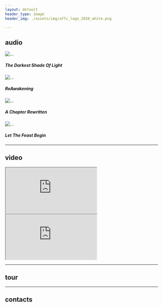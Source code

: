 ```yaml
---
layout: default
header_type: image
header_img: ./assets/img/affc_logo_2020_white.png

---
```

## audio

<div class="card-group">
    <div class="card" style="width: 18rem;">
    <img src="./assets/img/releases/AFFC_TDSOL_Cover.jpg" class="card-img-top" alt="...">
    <div class="card-body">
        <h5 class="card-title">The Darkest Shade Of Light</h5>
    </div>
    </div>
    <div class="card" style="width: 18rem;">
    <img src="./assets/img/releases/AFFC_ReAwakening_cover.jpg" class="card-img-top" alt="...">
    <div class="card-body">
        <h5 class="card-title">ReAwakening</h5>
    </div>
    </div>
</div>
<div class="card-group">
    <div class="card" style="width: 18rem;">
    <img src="./assets/img/releases/AFFC_A Chapter_Rewritten_Cover.jpg" class="card-img-top" alt="...">
    <div class="card-body">
        <h5 class="card-title">A Chapter Rewritten</h5>
    </div>
    </div>
    <div class="card" style="width: 18rem;">
    <img src="./assets/img/releases/AFFC_Let the Feast Begin_COVER.jpg" class="card-img-top" alt="...">
    <div class="card-body">
        <h5 class="card-title">Let The Feast Begin</h5>
    </div>
    </div>
</div>

---
## video

<div class="embed-responsive embed-responsive-16by9">
  <iframe class="embed-responsive-item" src="https://www.youtube.com/embed/-vHlEcr9xJY" allowfullscreen></iframe>
</div>
<div class="embed-responsive embed-responsive-16by9">
  <iframe class="embed-responsive-item" src="https://www.youtube.com/embed/GgxhZ0_jyoY" allowfullscreen></iframe>
</div>

---
## tour

---
## contacts